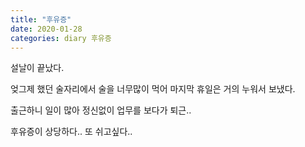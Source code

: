 ```yaml
---
title: "후유증"
date: 2020-01-28
categories: diary 후유증
---
```


설날이 끝났다.

엊그제 했던 술자리에서 술을 너무많이 먹어 마지막 휴일은 거의 누워서 보냈다.

출근하니 일이 많아 정신없이 업무를 보다가 퇴근..

후유증이 상당하다.. 또 쉬고싶다..
